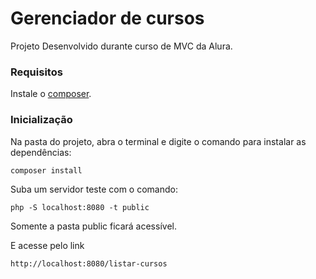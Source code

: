# Gerenciador de cursos

Projeto Desenvolvido durante curso de MVC da Alura.

### Requisitos

Instale o [composer](https://getcomposer.org/). 

### Inicialização
Na pasta do projeto, abra o terminal e digite o comando para instalar as dependências:

```
composer install
```

Suba um servidor teste com o comando:
```
php -S localhost:8080 -t public
```

Somente a pasta public ficará acessível. 

E acesse pelo link 
```
http://localhost:8080/listar-cursos
```
